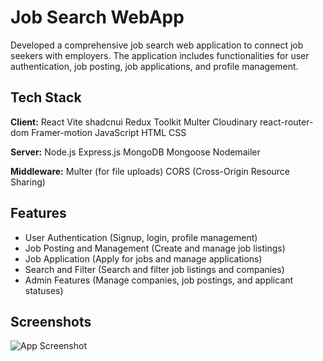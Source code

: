 
# Job Search WebApp

Developed a comprehensive job search web application to connect job seekers with employers. The application includes functionalities for user authentication, job posting, job applications, and profile management.



## Tech Stack

**Client:** React
Vite
shadcnui
Redux Toolkit
Multer
Cloudinary
react-router-dom
Framer-motion
JavaScript
HTML
CSS

**Server:** Node.js
Express.js
MongoDB
Mongoose
Nodemailer

**Middleware:** Multer (for file uploads)
CORS (Cross-Origin Resource Sharing)


## Features

- User Authentication (Signup, login, profile management)
- Job Posting and Management (Create and manage job listings)
- Job Application (Apply for jobs and manage applications)
- Search and Filter (Search and filter job listings and companies)
- Admin Features (Manage companies, job postings, and applicant statuses)


## Screenshots

![App Screenshot](https://drive.google.com/uc?export=view&id=1def236k5Q1WA4clGYzjAxZKAQxaOYghS)

